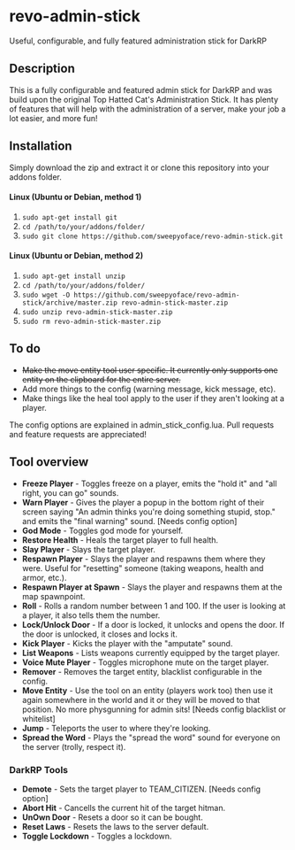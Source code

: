 revo-admin-stick
=======
Useful, configurable, and fully featured administration stick for DarkRP

Description
-------
This is a fully configurable and featured admin stick for DarkRP and was build upon the original Top Hatted Cat's Administration Stick. It has plenty of features that will help with the administration of a server, make your job a lot easier, and more fun!

Installation
-------
Simply download the zip and extract it or clone this repository into your addons folder.

#### Linux (Ubuntu or Debian, method 1)
1. `sudo apt-get install git`
2. `cd /path/to/your/addons/folder/`
3. `sudo git clone https://github.com/sweepyoface/revo-admin-stick.git`

#### Linux (Ubuntu or Debian, method 2)
1. `sudo apt-get install unzip`
2. `cd /path/to/your/addons/folder/`
3. `sudo wget -O https://github.com/sweepyoface/revo-admin-stick/archive/master.zip revo-admin-stick-master.zip`
4. `sudo unzip revo-admin-stick-master.zip`
5. `sudo rm revo-admin-stick-master.zip`

To do
-------
* ~~Make the move entity tool user specific. It currently only supports one entity on the clipboard for the entire server.~~
* Add more things to the config (warning message, kick message, etc).
* Make things like the heal tool apply to the user if they aren't looking at a player.

The config options are explained in admin_stick_config.lua.
Pull requests and feature requests are appreciated! 

Tool overview
-------
* **Freeze Player** - Toggles freeze on a player, emits the "hold it" and "all right, you can go" sounds.
* **Warn Player** - Gives the player a popup in the bottom right of their screen saying "An admin thinks you're doing something stupid, stop." and emits the "final warning" sound. [Needs config option]
* **God Mode** - Toggles god mode for yourself.
* **Restore Health** - Heals the target player to full health.
* **Slay Player** - Slays the target player.
* **Respawn Player** - Slays the player and respawns them where they were. Useful for "resetting" someone (taking weapons, health and armor, etc.).
* **Respawn Player at Spawn** - Slays the player and respawns them at the map spawnpoint.
* **Roll** - Rolls a random number between 1 and 100. If the user is looking at a player, it also tells them the number.
* **Lock/Unlock Door** - If a door is locked, it unlocks and opens the door. If the door is unlocked, it closes and locks it.
* **Kick Player** - Kicks the player with the "amputate" sound.
* **List Weapons** - Lists weapons currently equipped by the target player.
* **Voice Mute Player** - Toggles microphone mute on the target player.
* **Remover** - Removes the target entity, blacklist configurable in the config.
* **Move Entity** - Use the tool on an entity (players work too) then use it again somewhere in the world and it or they will be moved to that position. No more physgunning for admin sits! [Needs config blacklist or whitelist]
* **Jump** - Teleports the user to where they're looking.
* **Spread the Word** - Plays the "spread the word" sound for everyone on the server (trolly, respect it).

### DarkRP Tools

* **Demote** - Sets the target player to TEAM_CITIZEN. [Needs config option]
* **Abort Hit** - Cancells the current hit of the target hitman.
* **UnOwn Door** - Resets a door so it can be bought.
* **Reset Laws** - Resets the laws to the server default.
* **Toggle Lockdown** - Toggles a lockdown.
